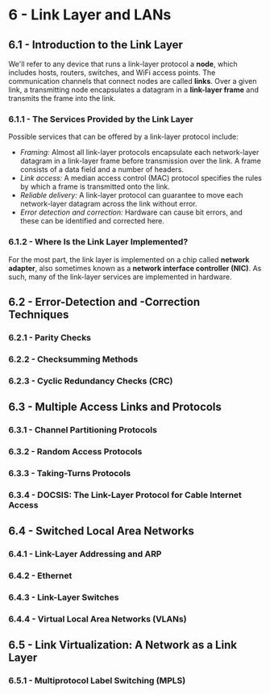 # 6 - Link Layer and LANs

## 6.1 - Introduction to the Link Layer

We'll refer to any device that runs a link-layer protocol a **node**, which includes hosts, routers, switches, and WiFi access points. The communication channels that connect nodes are called **links**. Over a given link, a transmitting node encapsulates a datagram in a **link-layer frame** and transmits the frame into the link.

### 6.1.1 - The Services Provided by the Link Layer

Possible services that can be offered by a link-layer protocol include:
- *Framing:* Almost all link-layer protocols encapsulate each network-layer datagram in a link-layer frame before transmission over the link. A frame consists of a data field and a number of headers.
- *Link access:* A median access control (MAC) protocol specifies the rules by which a frame is transmitted onto the link.
- *Reliable delivery:* A link-layer protocol can guarantee to move each network-layer datagram across the link without error.
- *Error detection and correction:* Hardware can cause bit errors, and these can be identified and corrected here.

### 6.1.2 - Where Is the Link Layer Implemented?

For the most part, the link layer is implemented on a chip called **network adapter**, also sometimes known as a **network interface controller (NIC)**. As such, many of the link-layer services are implemented in hardware.

## 6.2 - Error-Detection and -Correction Techniques

### 6.2.1 - Parity Checks



### 6.2.2 - Checksumming Methods



### 6.2.3 - Cyclic Redundancy Checks (CRC)



## 6.3 - Multiple Access Links and Protocols

### 6.3.1 - Channel Partitioning Protocols



### 6.3.2 - Random Access Protocols



### 6.3.3 - Taking-Turns Protocols



### 6.3.4 - DOCSIS: The Link-Layer Protocol for Cable Internet Access



## 6.4 - Switched Local Area Networks

### 6.4.1 - Link-Layer Addressing and ARP



### 6.4.2 - Ethernet



### 6.4.3 - Link-Layer Switches



### 6.4.4 - Virtual Local Area Networks (VLANs)



## 6.5 - Link Virtualization: A Network as a Link Layer

### 6.5.1 - Multiprotocol Label Switching (MPLS)


